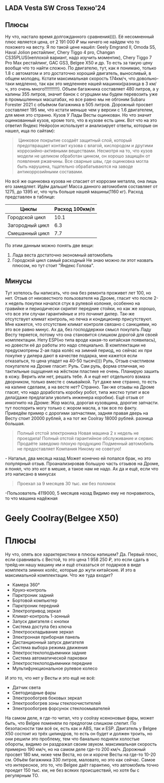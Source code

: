 ## LADA Vesta SW Cross Техно'24
## Плюсы
Ну что, настало время долгожданного сравнения)))). Её несомненный плюс является цена, от 2 191 000 ₽ мы ничего не найдем что то похожего на весту. Я по такой цене нашёл: Geely Emgrand II, Omoda S5, Haval Jolion рестайлинг, Chery Tiggo 4 pro, Changan CS35PLUS(неплохой вариант, надо изучить моментик), Chery Tiggo 7 Pro Max рестайлинг, GAC GS3, Belgee X50 и др. То есть за такую цену вообще что то найти сложно. По двигателю, тут, как я понимаю, только 1.8 с автоматом и это достаточно хороший двигатель, выносливый, в общем молодец. Кстати максимальная скорость 174км/ч, что довольно-таки медленно, так как это медленнее нашей машинки(разница в 3 км/ч, это очень много!!!!!!!!!!!). Объем багажника составляет 480 литров, а у калины 355 литров, значит банок с огурцами мы будем перевозить уже в промышленных масштабах, но все равно мы не обгоним Subaru Forester 2021 с объёмом багажника в 505 литров. Дорожный просвет составляет 195 мм, что кстати меньше чем у версии с 1.6 двигателем, для меня это странно. Кузов У Лады Весты оцинкован. Но что значит оцинкованный кузов, кроме того, что в кузове есть цинк. Вот что на это ответил Яндекс Нейро(он использует и анализирует ответы, которые он нашел, ища по сайтам):

> Цинковое покрытие создаёт защитный слой, который предотвращает контакт кузова с влагой, кислородом и другими коррозийно-активными веществами. Несмотря на то, что кузов модели не целиком обработан цинком, он хорошо защищён от появления ржавчины. Все сварные швы, где оцинковка могла быть нарушена, тщательно обрабатываются на заводе антикоррозийными составами.

Но всё же оцинковка кузова не спасает от коррозии металла, она лишь его замедляет. Идём дальше! Масса данного автомобиля составляет от 1275, до 1395 кг, что чуть больше нашей машины(1160 кг). Расход представлен в таблице:

| Циклы           | Расход 100км/л |
| --------------- | -------------- |
| Городской цикл  | 10.1           |
| Загородный цикл | 6.3            |
| Смешанный цикл  | 7.7            |
По этим данным можно понять две вещи:
1. Лада веста достаточно экономный автомобиль
2. Городской цикл самый расходный
Не знаю можно ли этот назвать плюсом, но тут стоит "Яндекс Голова".
## Минусы
Тут хотелось бы написать, что она без ремонта проживет лет 100, но нет. Отзыв от неизвестного пользователя на Дроме, гласит что после 2-х недель покупки начался стук в рулевой колонке, особенно на гравийке и периодически скрипят передние стойки, но как же хорошо, что все эти случаи гарантийные и это починит дилер. Так-же отсутствует климат контроль, но печка и кондиционер присутствуют. Мне кажется, что отсутствие климат контроля связано с санкциями, но это все равно минус. Ах да, без господдержки смысл покупать Ладу Весту теряется, потому что она становится слишком дорогой для своей комплектации. Нету ESP(но типа вроде какая-то китайская появилась), но довести её до работы это надо специально. В комплектации не предусмотрены 2-ая пара колёс на зимний период, но сейчас их при покупке у дилера дают в качестве подарка, мне кажется если отказаться, то цена упадет на 40-50 тысяч)))) Руль, Отзыв счастливом покупателе на Дроме гласит: Руль. Сам руль, форма отличная, но тактильные ощущения на жёстком пластике не очень. Планирую зашить в кожу. Верить или нет, решать тебе. А и ещё нет отдельного взмаха дворником, только вместе с омывайкой. Тут даже мне странно, то есть на калине сделаем, а на весте нет? Странно. Так-же отзывы на Дроме гласят, что надо доработать коробку робот, типа жестко тупит и все дела(даже предлагали уволить инженера коробки). Ещё отзыв от инкогнито на Дроме: Жор масла, дорогая кузовщина, дорогие запчасти. тут поспорить могу только с жором масла, а так все по факту. Приведём пример с дорогими запчастями, задняя правая дверь на Весту стоит 20000 рублей, а на тот же Coolray 18000 рублей. разница большая. 

>Полный отстой электроника Новая машина 2 х недель не проездила! Полный отстой гарантийное обслуживание и сервис Продаёте заведомо плохую продукцию Подменный автомобиль не предоставляет Компания Никому не советую!

\- Наталья, два месяца назад
Может конечно ей попался брак, но это популярный отзыв. Проанализировав большую часть отзывов на Дроме, я понял, что это кот в мешке, а такое нам не надо. Ах да и ещё, если что это написано в минусах

>Проехал за 9 месяцев 30 тыс. км без поломок

\-Пользователь 4119000, 5 месяцев назад
Видимо ему не понравилось, то что машина надёжная 

# Geely Coolray(Belgee X50)

# Плюсы
Ну что, опять все характеристики в плюсы напишем? Да. Первый плюс, если сравнивать с Вестой, то это цена 1 958 250 ₽, это если сдать в трейд-ин нашу машину им и ещё отказаться от подарков в виде комплекта зимних колёс, которые до жути китайские. И это в максимальной комплектации. Что же туда входит? 
- Камера 360°
- Круиз-контроль
- Парктроник задний
- Бортовой компьютер
- Парктроник передний
- Электропривод зеркал
- Климат-контроль 1-зонный
- Запуск двигателя с кнопки
- Система доступа без ключа
- Электроскладывание зеркал
- Электронная приборная панель
- Дистанционный запуск двигателя
- Система выбора режима движения
- Электростеклоподъемники задние
- Система автоматической парковки
- Электростеклоподъемники передние
- Мультифункциональное рулевое колесо

И это то, что нет у Весты и это ещё не всё:
- Датчик света
- Светодиодные фары
- Электрообогрев боковых зеркал
- Электрообогрев зоны стеклоочистителей
- Электрообогрев форсунок стеклоомывателей

На самом деле, я где-то читал, что у coolray ксеноновые фары, может быть, что Belgee поменяли по предлогом слишком слепит. По безопасности там всё ок, есть как и ABS, так и ESP. Двигатель y Belgee X50 состоит из трёх цилиндров, то есть он будет и должен троить, но они решили это проблему, тем что банально подняли холостые обороты, видимо он раздражал своим звуком. максимальная скорость примерно 190 км/ч, но на самом деле где-то 200 км/ч. Дорожный просвет 180 мм, ниже чем Веста, но он и короче Весты на где-то 10-20 см. Объём багажника 330 литров, маловато, но это как сейчас. Самое что интересное, это то, что Belgee даёт гарантию, что автомобиль точно проедет 150 тыс. км, не без всяких происшествий, но хотя бы с регулярным ТО.